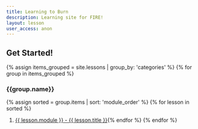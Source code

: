 ```yaml
---
title: Learning to Burn
description: Learning site for FIRE!
layout: lesson
user_access: anon
---
```


## Get Started!

{% assign items_grouped = site.lessons | group_by: 'categories' %}
{% for group in items_grouped %}
### {{group.name}}
{% assign sorted = group.items | sort: 'module_order' %}
{% for lesson in sorted %}
1. [{{ lesson.module }} - {{ lesson.title }}]({{lesson.url}}){% endfor %}
{% endfor %}

